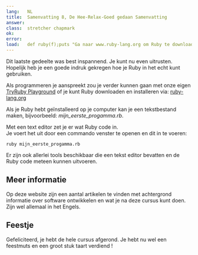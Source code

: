 ```yaml
---
lang:   NL
title:  Samenvatting 8, De Hee-Relax-Goed gedaan Samenvatting
answer: 
class:  stretcher chapmark
ok:     
error:  
load:   def ruby(f);puts "Ga naar www.ruby-lang.org om Ruby te downloaden";end;class K;attr_reader :rb;end;mijn_eerste_progamma=K.new
---
```


Dit laatste gedeelte was best inspannend. Je kunt nu even uitrusten.
Hopelijk heb je een goede indruk gekregen hoe je Ruby in het echt kunt
gebruiken.

Als programmeren je aanspreekt zou je verder kunnen gaan met onze eigen
<a href="/TryRuby/playground">TryRuby Playground</a>
of je kunt Ruby downloaden en installeren via:
<a href="https://www.ruby-lang.org/en/downloads/" target="_blank">ruby-lang.org</a>

Als je Ruby hebt geïnstalleerd op je computer kan je een tekstbestand maken,
bijvoorbeeld: _mijn\_eerste\_progamma.rb_.

Met een text editor zet je er wat Ruby code in.  
Je voert het uit door een commando venster te openen en dit in te voeren:

    ruby mijn_eerste_progamma.rb

Er zijn ook allerlei tools beschikbaar die een tekst editor bevatten en de Ruby
code meteen kunnen uitvoeren.

## Meer informatie
Op deze website zijn een aantal artikelen te vinden met achtergrond informatie
over software ontwikkelen en wat je na deze cursus kunt doen. Zijn wel
allemaal in het Engels.

## Feestje
Gefeliciteerd, je hebt de hele cursus afgerond. Je hebt nu wel een feestmuts en
een groot stuk taart verdiend !
